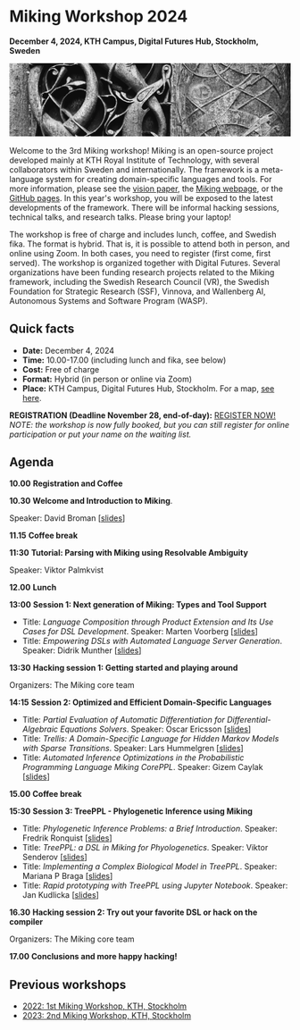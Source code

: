 # Miking Workshop 2024

**December 4, 2024, KTH Campus, Digital Futures Hub, Stockholm, Sweden**

![img alt](/img/background.jpg)

Welcome to the 3rd Miking workshop! Miking is an open-source project developed mainly at KTH Royal Institute of Technology, with several 
collaborators within Sweden and internationally. The framework is a meta-language system for creating domain-specific languages and tools. 
For more information, please see the [vision paper](https://people.kth.se/~dbro/papers/broman-2019-miking-vision.pdf), 
the [Miking webpage](https://miking.org/), or the [GitHub pages](https://github.com/miking-lang). In this year's workshop, 
you will be exposed to the latest developments of the framework. There will be informal hacking sessions, technical talks, 
and research talks. Please bring your laptop!

The workshop is free of charge and includes lunch, coffee, and Swedish fika. The format is hybrid. That is, it is possible to attend both in person, and online using Zoom. In both cases, you need to register (first come, first served). The workshop is organized together with Digital Futures. Several organizations have been funding research projects related to the Miking framework, including the Swedish Research Council (VR), the Swedish Foundation for Strategic Research (SSF), Vinnova, and Wallenberg AI, Autonomous Systems and Software Program (WASP).

## Quick facts


* **Date:** December 4, 2024
* **Time:** 10.00-17.00 (including lunch and fika, see below)
* **Cost:** Free of charge
* **Format:** Hybrid (in person or online via Zoom)
* **Place:** KTH Campus, Digital Futures Hub, Stockholm. For a map, [see here](https://www.digitalfutures.kth.se/contact/how-to-get-here/).

**REGISTRATION (Deadline November 28, end-of-day):** [REGISTER NOW!](https://www.kth.se/form/miking-workshop-2024) *NOTE: the workshop is now fully booked, but you can still register for online participation or put your name on the waiting list.*


## Agenda
**10.00** **Registration and Coffee**


**10.30** **Welcome and Introduction to Miking**.

Speaker: David Broman [[slides](/workshop-2024/intro-miking-workshop-2024.pdf)]


**11.15** **Coffee break**

**11:30** **Tutorial: Parsing with Miking using Resolvable Ambiguity**

Speaker: Viktor Palmkvist

**12.00** **Lunch**

**13:00** **Session 1: Next generation of Miking: Types and Tool Support**

* Title: *Language Composition through Product Extension and Its Use Cases for DSL Development*. Speaker: Marten Voorberg [[slides](/workshop-2024/miking-product-extension.pdf)]
* Title: *Empowering DSLs with Automated Language Server Generation*. Speaker: Didrik Munther [[slides](/workshop-2024/miking-lsp.pdf)]

**13:30** **Hacking session 1: Getting started and playing around**

Organizers: The Miking core team

**14:15** **Session 2: Optimized and Efficient Domain-Specific Languages**

* Title: *Partial Evaluation of Automatic Differentiation for Differential-Algebraic Equations Solvers*. Speaker: Oscar Ericsson [[slides](/workshop-2024/miking-peadae.pdf)]
* Title: *Trellis: A Domain-Specific Language for Hidden Markov Models with Sparse Transitions*. Speaker: Lars Hummelgren [[slides](/workshop-2024/miking-trellis.pdf)]
* Title: *Automated Inference Optimizations in the Probabilistic Programming Language Miking CorePPL*. Speaker: Gizem Caylak [[slides](/workshop-2024/miking-coreppl.pdf)]

**15.00** **Coffee break**

**15:30** **Session 3: TreePPL - Phylogenetic Inference using Miking**

* Title: *Phylogenetic Inference Problems: a Brief Introduction*. Speaker: Fredrik Ronquist [[slides](/workshop-2024/miking-ronquist-phylointro.pdf)]
* Title: *TreePPL: a DSL in Miking for Phyologenetics*. Speaker: Viktor Senderov [[slides](/workshop-2024/miking-treeppl.pdf)]
* Title: *Implementing a Complex Biological Model in TreePPL*. Speaker: Mariana P Braga [[slides](/workshop-2024/miking-treeppl-complex-model.pdf)]
* Title: *Rapid prototyping with TreePPL using Jupyter Notebook*. Speaker: Jan Kudlicka [[slides](/workshop-2024/miking-treeppl-jupyter.pdf)]
 
**16.30** **Hacking session 2: Try out your favorite DSL or hack on the compiler**

Organizers: The Miking core team

**17.00** **Conclusions and more happy hacking!**



## Previous workshops

* [2022: 1st Miking Workshop, KTH, Stockholm](workshop-2022)
* [2023: 2nd Miking Workshop, KTH, Stockholm](workshop-2023)
